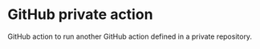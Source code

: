 # GitHub private action

GitHub action to run another GitHub action defined in a private repository.
